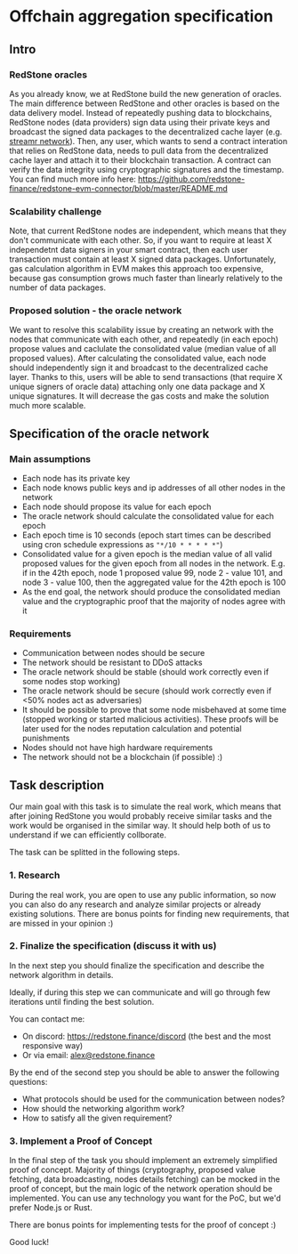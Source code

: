 # Offchain aggregation specification

## Intro

### RedStone oracles
As you already know, we at RedStone build the new generation of oracles. The main difference between RedStone and other oracles is based on the data delivery model. Instead of repeatedly pushing data to blockchains, RedStone nodes (data providers) sign data using their private keys and broadcast the signed data packages to the decentralized cache layer (e.g. [streamr network](https://streamr.network/)). Then, any user, which wants to send a contract interation that relies on RedStone data, needs to pull data from the decentralized cache layer and attach it to their blockchain transaction. A contract can verify the data integrity using cryptographic signatures and the timestamp. You can find much more info here: https://github.com/redstone-finance/redstone-evm-connector/blob/master/README.md

### Scalability challenge
Note, that current RedStone nodes are independent, which means that they don't communicate with each other.
So, if you want to require at least X independetnt data signers in your smart contract, then each user transaction must contain at least X signed data packages. Unfortunately, gas calculation algorithm in EVM makes this approach too expensive, because gas consumption grows much faster than linearly relatively to the number of data packages.

### Proposed solution - the oracle network
We want to resolve this scalability issue by creating an network with the nodes that communicate with each other, and repeatedly (in each epoch) propose values and caclulate the consolidated value (median value of all proposed values). After calculating the consolidated value, each node should independently sign it and broadcast to the decentralized cache layer. Thanks to this, users will be able to send transactions (that require X unique signers of oracle data) attaching only one data package and X unique signatures. It will decrease the gas costs and make the solution much more scalable.

## Specification of the oracle network

### Main assumptions
- Each node has its private key
- Each node knows public keys and ip addresses of all other nodes in the network
- Each node should propose its value for each epoch
- The oracle network should calculate the consolidated value for each epoch
- Each epoch time is 10 seconds (epoch start times can be described using cron schedule expressions as `"*/10 * * * * *"`)
- Consolidated value for a given epoch is the median value of all valid proposed values for the given epoch from all nodes in the network. E.g. if in the 42th epoch, node 1 proposed value 99, node 2 - value 101, and node 3 - value 100, then the aggregated value for the 42th epoch is 100
- As the end goal, the network should produce the consolidated median value and the cryptographic proof that the majority of nodes agree with it

### Requirements
- Communication between nodes should be secure
- The network should be resistant to DDoS attacks
- The oracle network should be stable (should work correctly even if some nodes stop working)
- The oracle network should be secure (should work correctly even if <50% nodes act as adversaries)
- It should be possible to prove that some node misbehaved at some time (stopped working or started malicious activities). These proofs will be later used for the nodes reputation calculation and potential punishments
- Nodes should not have high hardware requirements
- The network should not be a blockchain (if possible) :)

## Task description

Our main goal with this task is to simulate the real work, which means that after joining RedStone you would probably receive similar tasks and the work would be organised in the similar way. It should help both of us to understand if we can efficiently collborate.

The task can be splitted in the following steps.

### 1. Research
During the real work, you are open to use any public information, so now you can also do any research and analyze similar projects or already existing solutions. There are bonus points for finding new requirements, that are missed in your opinion :)

### 2. Finalize the specification (discuss it with us)
In the next step you should finalize the specification and describe the network algorithm in details. 

Ideally, if during this step we can communicate and will go through few iterations until finding the best solution.

You can contact me:
- On discord: https://redstone.finance/discord (the best and the most responsive way)
- Or via email: alex@redstone.finance

By the end of the second step you should be able to answer the following questions:
- What protocols should be used for the communication between nodes?
- How should the networking algorithm work?
- How to satisfy all the given requirement?

### 3. Implement a Proof of Concept
In the final step of the task you should implement an extremely simplified proof of concept. Majority of things (cryptography, proposed value fetching, data broadcasting, nodes details fetching) can be mocked in the proof of concept, but the main logic of the network operation should be implemented. You can use any technology you want for the PoC, but we'd prefer Node.js or Rust.

There are bonus points for implementing tests for the proof of concept :)

Good luck!
